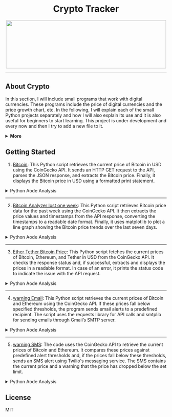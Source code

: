 <div align="center">

# Crypto Tracker

<img src="https://media.tenor.com/y0SIaspW0E8AAAAM/cyberhornet-nest.gif" height="150px" width="500px">
</div>
<hr>

## About Crypto

In this section, I will include small programs that work with digital currencies. These programs include the price of digital currencies and the price growth chart, etc. In the following, I will explain each of the small Python projects separately and how I will also explain its use and it is also useful for beginners to start learning. This project is under development and every now and then I try to add a new file to it.

<details>
<summary><b>More</b></summary>

Cryptocurrency, often referred to as digital or virtual currency, represents a fundamental shift in the world of finance. Unlike traditional money issued by governments (fiat currency), cryptocurrencies operate on decentralized networks based on blockchain technology. Blockchain is a distributed ledger that records all transactions across a network of computers, ensuring transparency, security, and immutability. These features make cryptocurrencies unique, offering new opportunities and challenges to global economic systems.

### The Evolution of Cryptocurrencies
Bitcoin, the first cryptocurrency, was introduced in 2009 by an anonymous entity known as Satoshi Nakamoto. It was designed as a peer-to-peer electronic cash system that eliminates the need for intermediaries like banks or payment processors. This innovation laid the groundwork for the thousands of cryptocurrencies that exist today, such as Ethereum, Ripple, and Litecoin. Bitcoin's success paved the way for the broader adoption of digital currencies and blockchain technology, with many seeing it as a hedge against inflation, especially in countries with unstable economies.

###  The Importance of Decentralization
One of the key attributes of cryptocurrencies is their decentralized nature. Unlike fiat currencies that are controlled by central banks, cryptocurrencies are maintained by a network of nodes (computers) spread across the globe. This decentralization reduces the risk of corruption, government interference, or inflationary practices that could devalue the currency. Furthermore, decentralized systems are often more secure because they do not have a single point of failure.
The rise of decentralized finance (DeFi) platforms, powered by cryptocurrencies like Ethereum, has opened up new possibilities for financial services. DeFi platforms offer lending, borrowing, trading, and other financial services without relying on traditional financial institutions. This new ecosystem is accessible to anyone with an internet connection, making it particularly attractive to people in underbanked regions.

### Blockchain and Its Applications Beyond Currency
Blockchain technology, while best known for powering cryptocurrencies, has potential applications far beyond digital currency. It can be used to create smart contracts, which are self-executing contracts with the terms of the agreement directly written into code. These contracts automatically enforce themselves when the conditions are met, reducing the need for intermediaries like lawyers or notaries. This could revolutionize industries like real estate, insurance, and supply chain management.
Moreover, blockchain can enhance transparency and traceability in sectors such as food production and pharmaceuticals. For example, blockchain-based systems can track products from their origin to the consumer, reducing the chances of fraud and improving accountability.

### Financial Inclusion and Economic Opportunities
Cryptocurrencies can provide financial services to people who are excluded from the traditional banking system. In many developing countries, people lack access to bank accounts or financial services due to geographic, economic, or political reasons. With just a smartphone and an internet connection, these individuals can now participate in the global economy by using cryptocurrencies.
Moreover, cryptocurrencies enable fast, low-cost cross-border payments, which can be especially beneficial for migrant workers sending remittances back to their families. Traditional remittance services are often slow and expensive, with fees eating into the amount sent. Cryptocurrencies offer a more efficient alternative.

<details>
<summary>More</summary>

 ### Challenges and Risks
Despite their advantages, cryptocurrencies face several challenges. One of the primary concerns is volatility. The prices of cryptocurrencies like Bitcoin can fluctuate wildly within a short period, making them risky as a store of value or medium of exchange. This volatility has prompted criticism from some economists who argue that cryptocurrencies are too unstable to serve as a reliable form of currency.
Additionally, the anonymous nature of cryptocurrencies has made them attractive to criminals for activities such as money laundering, tax evasion, and purchasing illegal goods on the dark web. Governments and regulators are grappling with how to balance the need for regulation with the benefits of decentralization and privacy that cryptocurrencies offer.
Environmental concerns are another issue. The process of mining cryptocurrencies, particularly Bitcoin, requires enormous amounts of computational power, which in turn consumes significant amounts of electricity. This has led to debates about the environmental impact of cryptocurrencies, especially as energy consumption continues to rise.

### Regulatory Landscape
Regulation is a complex issue for cryptocurrencies. Some countries have embraced digital currencies, while others have imposed strict regulations or even outright bans. For example, El Salvador became the first country to adopt Bitcoin as legal tender in 2021, while China has implemented a complete ban on cryptocurrency trading and mining.
In most countries, regulators are still trying to develop frameworks that protect consumers while encouraging innovation. The global nature of cryptocurrencies makes regulation difficult, as transactions can easily cross borders, complicating jurisdictional issues.

### Future of Cryptocurrencies
The future of cryptocurrencies is both promising and uncertain. On one hand, the continued development of blockchain technology, DeFi, and smart contracts suggests that digital currencies will play an increasingly important role in the global economy. Major companies and financial institutions are beginning to embrace cryptocurrencies, and central banks are exploring the possibility of issuing their own digital currencies (known as central bank digital currencies or CBDCs).
On the other hand, the path forward is not without obstacles. Regulatory hurdles, technological limitations, and public skepticism could slow the adoption of cryptocurrencies. Furthermore, the environmental impact of mining operations will need to be addressed if cryptocurrencies are to become more sustainable.
In conclusion, cryptocurrencies have introduced a revolutionary way of thinking about money and finance. Their decentralized nature, powered by blockchain technology, offers numerous benefits, including increased financial inclusion, reduced reliance on intermediaries, and greater transparency. However, challenges such as volatility, regulatory uncertainty, and environmental concerns must be addressed to ensure their long-term success. As the world continues to explore the potential of digital currencies, cryptocurrencies will likely remain a significant and evolving force in the global financial system.
As the adoption of cryptocurrencies continues to grow, they are likely to become more integrated into daily life, particularly in areas such as international trade, remittances, and digital identity verification. One significant area of development is the rise of Central Bank Digital Currencies (CBDCs), which are digital versions of a country’s national currency. While they are not cryptocurrencies in the traditional sense, as they are centralized and regulated by governments, CBDCs show how blockchain-inspired technologies are being adapted to suit the needs of modern economies.
Many governments are exploring the potential benefits of CBDCs, including reducing transaction costs, increasing transparency, and enabling better tracking of economic activity. However, they may also pose competition to existing cryptocurrencies, as governments could use regulatory powers to favor their own digital currencies over decentralized alternatives.
Another area where cryptocurrencies are playing an increasingly important role is tokenization. Tokenization refers to the process of representing real-world assets—such as real estate, art, or stocks—on a blockchain. These digital tokens can be bought, sold, or traded more easily than the underlying assets, potentially making markets more liquid and accessible. Tokenization could revolutionize industries by allowing fractional ownership and enabling global, 24/7 markets.

### Cryptocurrencies and the Financial Industry

Many financial institutions are already investing in blockchain technology and cryptocurrencies. Banks and payment processors, once resistant to decentralized currencies, are now developing infrastructure to accommodate digital assets. Companies like PayPal, Square, and Visa have integrated cryptocurrency payments into their platforms, making it easier for users to buy, hold, and spend digital currencies.
Moreover, institutional investors are increasingly recognizing Bitcoin as a legitimate asset class. Large funds and publicly traded companies, such as MicroStrategy and Tesla, have added Bitcoin to their balance sheets as a hedge against inflation and currency devaluation. This growing institutional interest has further legitimized cryptocurrencies in the eyes of the broader public.
However, this integration also brings risks. As cryptocurrencies become more intertwined with the traditional financial system, the volatility of digital assets could pose systemic risks. A sudden crash in the cryptocurrency market, for example, could affect the broader economy, particularly if institutions have significant exposure to these assets.

## Conclusion
Cryptocurrencies and blockchain technology have the potential to reshape the global economy in profound ways. From decentralizing finance and empowering individuals to disrupting industries like art and real estate, the applications of this technology are vast. While challenges such as regulation, volatility, and environmental concerns remain, the momentum behind cryptocurrencies continues to grow.

As governments, financial institutions, and individuals navigate this rapidly evolving landscape, it is clear that cryptocurrencies are more than just a passing trend. They represent a fundamental shift in how we think about money, ownership, and value in the digital age. The next decade will be critical in determining how cryptocurrencies fit into the global financial system and how society adapts to the new opportunities and challenges they present.

### source
The article I provided on cryptocurrency and its significance was written based on my general knowledge and understanding of the topic, gathered from a variety of industry sources, news outlets, and scholarly articles on blockchain technology, cryptocurrencies, and financial systems. Some notable resources on these topics include:
1. CoinDesk – for news and updates on cryptocurrency and blockchain technology.
2. Investopedia – for detailed explanations of financial concepts, including cryptocurrency.
3. World Bank – for insights into how cryptocurrencies are impacting global finance.
4. MIT Technology Review – for deeper analysis on the technology behind blockchain and cryptocurrencies.

</details>

</details>

## Getting Started

1. [Bitcoin](CryptoTracker/Bitcoin.py): This Python script retrieves the current price of Bitcoin in USD using the CoinGecko API. It sends an HTTP GET request to the API, parses the JSON response, and extracts the Bitcoin price. Finally, it displays the Bitcoin price in USD using a formatted print statement.

<details>
<summary>Python Aode Analysis</summary>
The given Python script is designed to retrieve and display the current price of Bitcoin in USD. The code utilizes the requests library to make a GET request to the CoinGecko API, a reliable source for cryptocurrency data.
 
## Breakdown of the Code:
1. API Request: The script defines a function get_bitcoin_price() that sends an HTTP request to the CoinGecko API using the provided URL. The URL includes a query for the price of Bitcoin in USD.
2. Response Handling: Once the request is made, the response from the API is checked and parsed as JSON. The script extracts the value of Bitcoin from the returned JSON object using the key 'bitcoin', followed by the nested key 'usd'.
3. Display: After the price is retrieved, it is stored in the variable price and then printed in a formatted string, displaying the Bitcoin price with the dollar sign.
 
## Usage:
This script is useful for getting real-time data on Bitcoin's price and can be integrated into a broader cryptocurrency monitoring tool. It allows users to stay updated on market fluctuations by fetching live data.

## Python Code
```python
import requests

def get_bitcoin_price():
    # URL of CoinGecko API to get Bitcoin price in USD
    url = "https://api.coingecko.com/api/v3/simple/price?ids=bitcoin&vs_currencies=usd"
    
    # Sending a request to the API and getting the response
    response = requests.get(url)
    
    # Parsing the JSON response
    data = response.json()
    
    # Returning the Bitcoin price in USD
    return data['bitcoin']['usd']

# Displaying the Bitcoin price in USD
price = get_bitcoin_price()
print(f'Bitcoin price: ${price}')
```

</details>
<hr>

2. [Bitcoin Analyzer lost one week](CryptoTracker/BitcoinAnalyzer_lost_one_week.py): This Python script retrieves Bitcoin price data for the past week using the CoinGecko API. It then extracts the price values and timestamps from the API response, converting the timestamps to a readable date format. Finally, it uses matplotlib to plot a line graph showing the Bitcoin price trends over the last seven days.

<details>
<summary>Python Aode Analysis</summary>
This Python script provides a visual representation of Bitcoin’s price fluctuations over the last week by fetching data from CoinGecko's API and plotting it using matplotlib. The script consists of three main parts: fetching the data, processing it, and visualizing the results.

## Fetching Data:
The script sends a request to the CoinGecko API using the requests library. It retrieves Bitcoin's market data over the past seven days with prices in USD. The API call's parameters specify the currency (vs_currency=usd) and the time range (days=7). Upon receiving the response, the data is extracted and converted into a Python dictionary using the .json() method, making it easy to access the relevant information.

## Parsing the Data:
The API response provides prices as a list of timestamp-price pairs. The timestamps are in Unix time (milliseconds), so they are converted into a human-readable format using datetime.fromtimestamp() while dividing by 1000 (to convert from milliseconds to seconds). The prices and their corresponding dates are stored in two separate lists: timestamps and values. These lists will be used to create the graph.

## Visualizing the Data:
The script uses the matplotlib library to generate a line plot of Bitcoin’s price changes. The x-axis displays the dates, and the y-axis represents the price in USD. The plot is styled with circle markers to denote individual price points, and the xticks(rotation=45) function ensures the dates are properly rotated for clarity. A grid is also added to make the price points more readable, and plt.tight_layout() optimizes the display, ensuring all elements fit neatly within the plot area.

## Use Cases:
The script can be useful for cryptocurrency traders, analysts, or enthusiasts who want to monitor Bitcoin’s price trends over the past week. It provides a visual summary of price changes, making it easier to spot trends, spikes, or dips. Additionally, the code can be modified to track other cryptocurrencies or to extend the time period by adjusting the API parameters.

## Python code
```python
import requests
import matplotlib.pyplot as plt
from datetime import datetime, timedelta

# API settings to get Bitcoin prices
API_URL = "https://api.coingecko.com/api/v3/coins/bitcoin/market_chart"
params = {
    'vs_currency': 'usd',
    'days': '7',  # For one week
}

# Fetch the data
response = requests.get(API_URL, params=params)
data = response.json()

# Extract prices and timestamps
prices = data['prices']
timestamps = [datetime.fromtimestamp(price[0] / 1000) for price in prices]  # Convert milliseconds to datetime
values = [price[1] for price in prices]

# Plotting the chart
plt.figure(figsize=(10, 5))
plt.plot(timestamps, values, marker='o', linestyle='-', color='blue')
plt.title('Bitcoin Price Over the Last Week')
plt.xlabel('Date')
plt.ylabel('Price in USD')
plt.xticks(rotation=45)
plt.grid()
plt.tight_layout()
plt.show()
```


</details>
<hr>

3. [Ether Tether Bitcoin Price](CryptoTracker/EtherTetherPrice.py): 
This Python script fetches the current prices of Bitcoin, Ethereum, and Tether in USD from the CoinGecko API. It checks the response status and, if successful, extracts and displays the prices in a readable format. In case of an error, it prints the status code to indicate the issue with the API request.

<details>
<summary>Python Aode Analysis</summary>
The provided Python script effectively retrieves and displays the current prices of Bitcoin, Ethereum, and Tether in USD using the CoinGecko API. Below is a detailed breakdown of the code, its functionality, and its potential applications.<br>
 
1. ibrary Imports:
 The script starts by importing two essential libraries: requests and json.
 The requests library is used to send HTTP requests to external APIs, while the json library is crucial for handling the JSON format returned by the API.

2. Function Definition:
 The core functionality of the script is encapsulated in the get_crypto_prices() function. This promotes modular programming, allowing for easier maintenance and testing.

3. API Endpoint:
 The URL defined in the script points to the CoinGecko API endpoint, specifically designed to fetch current prices for multiple cryptocurrencies in a specified currency (in this case, USD).
 By requesting prices for Bitcoin, Ethereum, and Tether, the script focuses on three major players in the cryptocurrency market.

4. Sending the Request:
 The code sends a GET request to the defined API URL using requests.get(url). This initiates communication with the CoinGecko server to retrieve the latest price data.

5. Response Status Checking:
 The script checks the response status code using response.status_code. A status code of 200 indicates a successful request, while any other status code indicates an error in fetching  data.
 This error-handling mechanism is crucial for robust applications, ensuring that the user is informed about any issues.

6. JSON Data Parsing:
 When the response is successful, the script converts the JSON data into a Python dictionary using json.loads(response.text).
 This step is essential for extracting specific values (the prices of the cryptocurrencies) from the structured JSON response.

7. Data Extraction:
 The script extracts the prices of Bitcoin, Ethereum, and Tether from the parsed JSON dictionary. Each price is stored in a separate variable for ease of use and clarity.

8. Displaying Prices:
 The extracted prices are then printed to the console in a user-friendly format. This output allows users to quickly see the current market prices of these cryptocurrencies.

9. Potential Enhancements:
 Future improvements could include implementing additional error handling for network-related issues or JSON decoding errors.
 The script could also be enhanced to allow users to input their preferred cryptocurrencies or currencies for conversion, increasing its versatility.

10. Use Cases:
 This script can be utilized by cryptocurrency traders and investors for quick access to current prices, aiding in making informed trading decisions. 
 It can also serve as a foundational component for more complex applications, such as portfolio management tools or trading bots.

11. Integration Opportunities:
 The functionality of this script can be integrated into websites or mobile applications to provide users with real-time cryptocurrency pricing data.
 It could also be incorporated into data analysis pipelines for cryptocurrency market research or historical trend analysis.

12. Limitations:
 The script only fetches the latest prices and does not store historical data, which may be a limitation for users seeking to analyze price trends over time.
 Additionally, the API has rate limits, which could restrict the frequency of requests if used excessively.

13. Conclusion:
 In summary, this script serves as a practical and effective tool for accessing real-time cryptocurrency prices using the CoinGecko API.
 Its clear structure and modular design make it easy to understand and extend, providing a solid foundation for further development.

## Libraries and Data Source
#### Libraries Used:
requests: For sending HTTP requests to the CoinGecko API.
json: For parsing and manipulating JSON data received from the API.
#### Data Source:
The script fetches price data from the CoinGecko API, specifically using the endpoint:<br>
https://api.coingecko.com/api/v3/simple/price?ids=bitcoin,ethereum,tether&vs_currencies=usd.

## Python Code
```python
import requests
import json

def get_crypto_prices():
    # URL of the CoinGecko API to get the prices
    url = 'https://api.coingecko.com/api/v3/simple/price?ids=bitcoin,ethereum,tether&vs_currencies=usd'

    # Sending request to the API and fetching the data
    response = requests.get(url)

    # Checking the status of the response
    if response.status_code == 200:
        # Converting the JSON data to a Python dictionary
        data = json.loads(response.text)

        # Extracting the prices
        bitcoin_price = data['bitcoin']['usd']
        ethereum_price = data['ethereum']['usd']
        tether_price = data['tether']['usd']

        # Displaying the prices
        print(f"Bitcoin Price: ${bitcoin_price}")
        print(f"Ethereum Price: ${ethereum_price}")
        print(f"Tether Price: ${tether_price}")
    else:
        print(f"Error fetching data. Status code: {response.status_code}")

# Running the program
get_crypto_prices()
```

</details>
<hr>

4. [warning Email](CryptoTracker/warningE-mail.py): 
This Python script retrieves the current prices of Bitcoin and Ethereum using the CoinGecko API. If these prices fall below specified thresholds, the program sends email alerts to a predefined recipient. The script uses the requests library for API calls and smtplib for sending emails through Gmail’s SMTP server.

<details>
<summary>Python Aode Analysis</summary>
 
## Code Breakdown:

1. Library Imports:
 - <b>requests:</b> Used to send an HTTP request to the CoinGecko API to get the latest cryptocurrency prices.
 - <b>smtplib:</b> Handles email communication over the SMTP protocol.
 - <b>MIMEText</b> and <b>MIMEMultipart:</b> Used to create the structure of the email (subject, body, and recipients).

2. CoinGecko API URL & Parameters:
 - The API URL is set to CoinGecko’s endpoint for retrieving simple cryptocurrency prices in USD for Bitcoin and Ethereum.
 - Parameters like ALERT_PRICE_BITCOIN (set to $30,000) and ALERT_PRICE_ETHEREUM (set to $2,000) are used to trigger alerts when the prices fall below these values.

3. Email Configuration:
 - Variables such as SENDER_EMAIL, SENDER_PASSWORD, and RECEIVER_EMAIL are defined to configure the sender and receiver of the email alerts.
 - Gmail’s SMTP server (smtp.gmail.com) and port 587 are used for email transmission, which is common for TLS-encrypted connections.

4. send_email Function:
   - This function constructs and sends an email when called.
   - It uses MIMEMultipart to structure the email and attaches a plain text message body using MIMEText.
   - The email is sent through Gmail’s SMTP server using TLS encryption for secure transmission.
   - If the email is successfully sent, the function prints "Email sent successfully!" Otherwise, it catches and displays any errors that occur.

5. check_prices Function:
 - This function makes an API call to CoinGecko using the requests library.
 - It extracts the current prices of Bitcoin and Ethereum from the JSON response.
 - The prices are displayed in the console for informational purposes.
 - If Bitcoin’s price is below $30,000, the send_email function is called to alert the user.
 - Similarly, if Ethereum’s price is below $2,000, another alert email is sent.

6. Program Flow:
 - The script begins by calling the check_prices function.
 - It fetches the cryptocurrency prices and checks whether they meet the alert conditions.
 - If any conditions are met, email alerts are sent to the specified recipient.
   
## Step-by-Step Execution:
1. The program starts by fetching Bitcoin and Ethereum prices from the CoinGecko API.
2. It parses the response to extract USD prices for both cryptocurrencies.
3. The prices are printed on the console as feedback to the user:
```python
Bitcoin Price: $XX,XXX
Ethereum Price: $X,XXX
```
4. If Bitcoin’s price drops below $30,000, an email alert is triggered with the subject "Bitcoin Price Alert" and the current price.
5. If Ethereum’s price falls below $2,000, another email alert is triggered for Ethereum.
6. The program prints a success message if emails are sent successfully or an error message if any issues arise.
   
## Conclusion:
This script serves as a simple but effective price alert tool for cryptocurrency enthusiasts or traders. It regularly checks the prices of Bitcoin and Ethereum and notifies the user via email when their prices fall below critical levels. By using free API services like CoinGecko and standard email protocols, this script is a convenient way to stay updated on market movements without manual checking.

## Python Code
```python
import requests
import smtplib
from email.mime.text import MIMEText
from email.mime.multipart import MIMEMultipart

# CoinGecko API URL to get cryptocurrency prices
API_URL = 'https://api.coingecko.com/api/v3/simple/price?ids=bitcoin,ethereum&vs_currencies=usd'

# Alert parameters
ALERT_PRICE_BITCOIN = 30000  # Bitcoin price alert threshold
ALERT_PRICE_ETHEREUM = 2000   # Ethereum price alert threshold

# Email settings
SENDER_EMAIL = 'your_email@gmail.com'
SENDER_PASSWORD = 'your_email_password'
RECEIVER_EMAIL = 'receiver_email@gmail.com'
SMTP_SERVER = 'smtp.gmail.com'
SMTP_PORT = 587

# Function to send email
def send_email(subject, message):
    msg = MIMEMultipart()
    msg['From'] = SENDER_EMAIL
    msg['To'] = RECEIVER_EMAIL
    msg['Subject'] = subject
    msg.attach(MIMEText(message, 'plain'))

    try:
        # Set up the server connection
        server = smtplib.SMTP(SMTP_SERVER, SMTP_PORT)
        server.starttls()
        server.login(SENDER_EMAIL, SENDER_PASSWORD)

        # Send the email
        text = msg.as_string()
        server.sendmail(SENDER_EMAIL, RECEIVER_EMAIL, text)
        server.quit()
        print('Email sent successfully!')
    except Exception as e:
        print(f"Failed to send email: {e}")

# Function to check prices and send alert
def check_prices():
    response = requests.get(API_URL)
    data = response.json()

    # Extract prices
    bitcoin_price = data['bitcoin']['usd']
    ethereum_price = data['ethereum']['usd']

    print(f"Bitcoin Price: ${bitcoin_price}")
    print(f"Ethereum Price: ${ethereum_price}")

    # Check if the prices meet alert conditions
    if bitcoin_price < ALERT_PRICE_BITCOIN:
        send_email('Bitcoin Price Alert', f'Bitcoin price is below ${ALERT_PRICE_BITCOIN}. Current price: ${bitcoin_price}')

    if ethereum_price < ALERT_PRICE_ETHEREUM:
        send_email('Ethereum Price Alert', f'Ethereum price is below ${ALERT_PRICE_ETHEREUM}. Current price: ${ethereum_price}')

# Run the program
check_prices()
```

</details>
<hr>

5. [warning SMS](CryptoTracker/warningSMS.py): The code uses the CoinGecko API to retrieve the current prices of Bitcoin and Ethereum. It compares these prices against predefined alert thresholds and, if the prices fall below these thresholds, sends an SMS alert using Twilio's messaging service. The SMS contains the current price and a warning that the price has dropped below the set limit.

<details>
<summary>Python Aode Analysis</summary>
 


## Python Code
```python

```


</details>

## License

MIT
